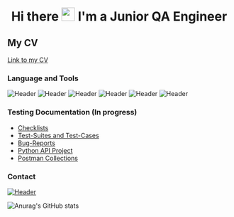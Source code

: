 <div align="center">
<h1>
  Hi there
  <img src="https://media.giphy.com/media/hvRJCLFzcasrR4ia7z/giphy.gif" width="30px"/>
  I'm a Junior QA Engineer
</h1>
</div>


## My CV 
[Link to my CV](https://drive.google.com/file/d/1yQ7rz9AxkRPc5-hRWNO0jeyQGheBNqpF/view?usp=sharing)

### Language and Tools

![Header](https://img.shields.io/badge/Jira-090909?style=for-the-badge&logo=jira&logoColor=136be1)
![Header](https://img.shields.io/badge/Postman-090909?style=for-the-badge&logo=postman&logoColor=f76935)
![Header](https://img.shields.io/badge/Github-090909?style=for-the-badge&logo=github&logoColor=8cc4d7)
![Header](https://img.shields.io/badge/SQL-090909?style=for-the-badge&logo=mysql&logoColor=00618a)
![Header](https://img.shields.io/badge/DevTools-090909?style=for-the-badge&logo=googlechrome&logoColor=2674f2)
![Header](https://img.shields.io/badge/Python-090909?style=for-the-badge&logo=Python&logoColor=00618a)

### Testing Documentation (In progress)

- [Checklists]()
- [Test-Suites and Test-Cases]()
- [Bug-Reports]()
- [Python API Project](https://github.com/IlnazSadykov/APIProject)
- [Postman Collections](https://github.com/IlnazSadykov/GoogleMapsAPI)

### Contact 

[![Header](https://img.shields.io/badge/Telegram-090909?style=for-the-badge&logo=telegram&logoColor=31a5db)](https://t.me/IS_Fenix)

![Anurag's GitHub stats](https://github-readme-stats.vercel.app/api?username=IlnazSadykov&show_icons=true&theme=radical)
